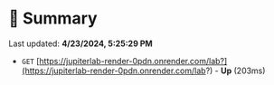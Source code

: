 # 📖 Summary
Last updated: **4/23/2024, 5:25:29 PM**

- `GET` [https://jupiterlab-render-0pdn.onrender.com/lab?](https://jupiterlab-render-0pdn.onrender.com/lab?) - **Up** (203ms)
